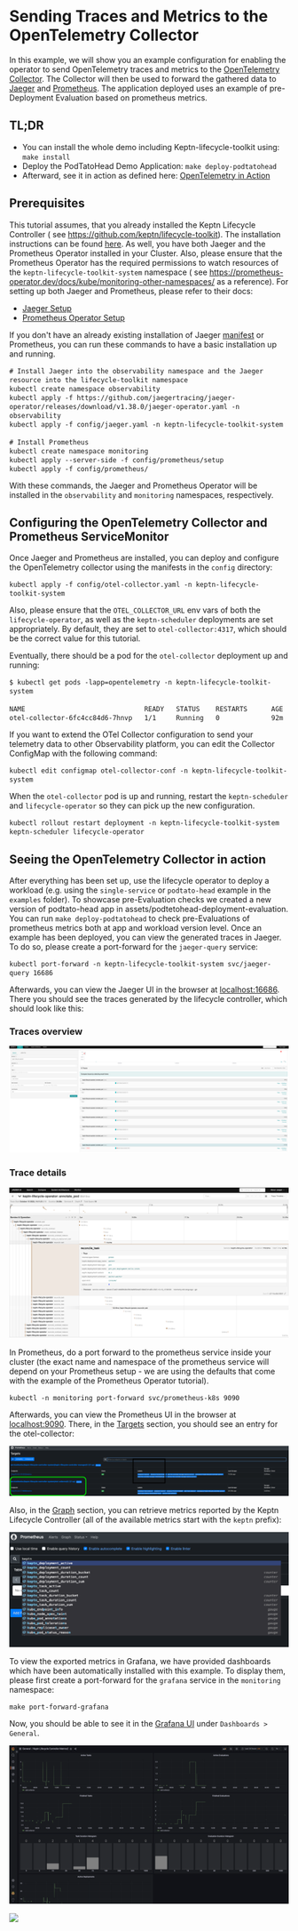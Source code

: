 # Sending Traces and Metrics to the OpenTelemetry Collector

In this example, we will show you an example configuration for enabling the operator to send OpenTelemetry traces and
metrics to the [OpenTelemetry Collector](https://github.com/open-telemetry/opentelemetry-collector).
The Collector will then be used to forward the gathered data to [Jaeger](https://www.jaegertracing.io)
and [Prometheus](https://prometheus.io).
The application deployed uses an example of pre-Deployment Evaluation based on prometheus metrics.

## TL;DR

* You can install the whole demo including Keptn-lifecycle-toolkit using: `make install`
* Deploy the PodTatoHead Demo Application: `make deploy-podtatohead`
* Afterward, see it in action as defined here: [OpenTelemetry in Action](#seeing-the-opentelemetry-collector-in-action)

## Prerequisites

This tutorial assumes, that you already installed the Keptn Lifecycle Controller (
see <https://github.com/keptn/lifecycle-toolkit>).
The installation instructions can be
found [here](https://github.com/keptn/lifecycle-toolkit#deploy-the-latest-release).
As well, you have both Jaeger and the Prometheus Operator installed in your Cluster.
Also, please ensure that the Prometheus Operator has the required permissions to watch resources of
the `keptn-lifecycle-toolkit-system` namespace (
see <https://prometheus-operator.dev/docs/kube/monitoring-other-namespaces/> as a reference).
For setting up both Jaeger and Prometheus, please refer to their docs:

* [Jaeger Setup](https://github.com/jaegertracing/jaeger-operator)
* [Prometheus Operator Setup](https://github.com/prometheus-operator/kube-prometheus/blob/main/docs/customizing.md)

If you don't have an already existing installation of
Jaeger [manifest](https://github.com/jaegertracing/jaeger-operator/releases/download/v1.38.0/jaeger-operator.yaml) or
Prometheus, you can run these commands to
have a basic installation up and running.

```shell
# Install Jaeger into the observability namespace and the Jaeger resource into the lifecycle-toolkit namespace
kubectl create namespace observability
kubectl apply -f https://github.com/jaegertracing/jaeger-operator/releases/download/v1.38.0/jaeger-operator.yaml -n observability
kubectl apply -f config/jaeger.yaml -n keptn-lifecycle-toolkit-system

# Install Prometheus
kubectl create namespace monitoring
kubectl apply --server-side -f config/prometheus/setup
kubectl apply -f config/prometheus/
```

With these commands, the Jaeger and Prometheus Operator will be installed in the `observability` and `monitoring`
namespaces, respectively.

## Configuring the OpenTelemetry Collector and Prometheus ServiceMonitor

Once Jaeger and Prometheus are installed, you can deploy and configure the OpenTelemetry collector using the manifests
in the `config` directory:

```shell
kubectl apply -f config/otel-collector.yaml -n keptn-lifecycle-toolkit-system
```

Also, please ensure that the `OTEL_COLLECTOR_URL` env vars of both the `lifecycle-operator`,
as well as the `keptn-scheduler` deployments are set appropriately.
By default, they are set to `otel-collector:4317`, which should be the correct value for this tutorial.

Eventually, there should be a pod for the `otel-collector` deployment up and running:

```shell
$ kubectl get pods -lapp=opentelemetry -n keptn-lifecycle-toolkit-system

NAME                              READY   STATUS    RESTARTS      AGE
otel-collector-6fc4cc84d6-7hnvp   1/1     Running   0             92m
```

If you want to extend the OTel Collector configuration to send your telemetry data to other Observability platform, you
can edit the Collector ConfigMap with the following command:

```shell
kubectl edit configmap otel-collector-conf -n keptn-lifecycle-toolkit-system
```

When the `otel-collector` pod is up and running, restart the `keptn-scheduler` and `lifecycle-operator` so they can
pick up the new configuration.

```shell
kubectl rollout restart deployment -n keptn-lifecycle-toolkit-system keptn-scheduler lifecycle-operator
```

## Seeing the OpenTelemetry Collector in action

After everything has been set up, use the lifecycle operator to deploy a workload (e.g. using the `single-service`
or `podtato-head` example in the `examples` folder).
To showcase pre-Evaluation checks we created a new version of podtato-head app in
assets/podtetohead-deployment-evaluation.
You can run ``make deploy-podtatohead`` to check pre-Evaluations of prometheus metrics both at app and workload version
level.
Once an example has been deployed, you can view the generated traces in Jaeger.
To do so, please create a port-forward
for the `jaeger-query` service:

```shell
kubectl port-forward -n keptn-lifecycle-toolkit-system svc/jaeger-query 16686 
```

Afterwards, you can view the Jaeger UI in the browser at [localhost:16686](http://localhost:16686).
There you should see
the traces generated by the lifecycle controller, which should look like this:

### Traces overview

![Screenshot of the traces overview in Jaeger](./assets/traces_overview.png)

### Trace details

![Screenshot of a trace in Jaeger](./assets/trace_detail.png)

In Prometheus, do a port forward to the prometheus service inside your cluster (the exact name and namespace of the
prometheus service will depend on your Prometheus setup - we are using the defaults that come with the example of the
Prometheus Operator tutorial).

```shell
kubectl -n monitoring port-forward svc/prometheus-k8s 9090
```

Afterwards, you can view the Prometheus UI in the browser at [localhost:9090](http://localhost:9090).
There, in
the [Targets](http://localhost:9090/targets?search=) section, you should see an entry for the otel-collector:

![Screenshot of a target in Prometheus](./assets/prometheus_targets.png)

Also, in the [Graph](http://localhost:9090/graph?g0.expr=&g0.tab=1&g0.stacked=0&g0.show_exemplars=0&g0.range_input=1h)
section, you can retrieve metrics reported by the Keptn Lifecycle Controller (all of the available metrics start with
the `keptn` prefix):

![Screenshot of the auto-complete menu in a Prometheus query](./assets/metrics.png)

To view the exported metrics in Grafana, we have provided dashboards which have been automatically installed with this
example.
To display them, please first create a port-forward for the `grafana` service in the `monitoring` namespace:

```shell
make port-forward-grafana
```

Now, you should be able to see it in the [Grafana UI](http://localhost:3000/d/wlo2MpIVk/keptn-lifecycle-toolkit-metrics)
under `Dashboards > General`.

![Screenshot of a dashboard in Grafana](./assets/grafana_dashboard.png)

<!-- markdownlint-disable-next-line MD033 MD013 -->
<img referrerpolicy="no-referrer-when-downgrade" src="https://static.scarf.sh/a.png?x-pxid=858843d8-8da2-4ce5-a325-e5321c770a78" />
